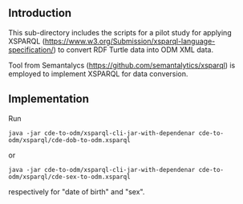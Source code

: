 ## Introduction
This sub-directory includes the scripts for a pilot study for applying 
XSPARQL (https://www.w3.org/Submission/xsparql-language-specification/) to
convert RDF Turtle data into ODM XML data.

Tool from Semantalycs (https://github.com/semantalytics/xsparql) is employed to implement XSPARQL for data conversion.



## Implementation
Run

`java -jar cde-to-odm/xsparql-cli-jar-with-dependenar cde-to-odm/xsparql/cde-dob-to-odm.xsparql`

or 

`java -jar cde-to-odm/xsparql-cli-jar-with-dependenar cde-to-odm/xsparql/cde-sex-to-odm.xsparql`

respectively for "date of birth" and "sex".

